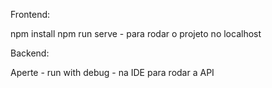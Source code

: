 Frontend: 

npm install
npm run serve - para rodar o projeto no localhost

Backend: 

Aperte - run with debug - na IDE para rodar a API